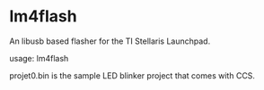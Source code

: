 lm4flash
========

An libusb based flasher for the TI Stellaris Launchpad.

usage: lm4flash <binary-file>

projet0.bin is the sample LED blinker project that comes
with CCS.

